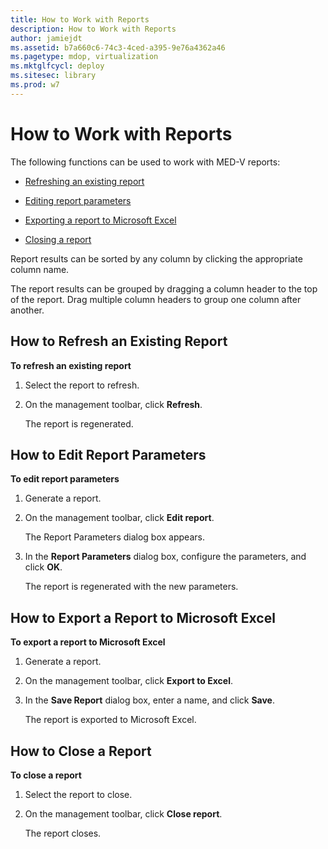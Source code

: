 ```yaml
---
title: How to Work with Reports
description: How to Work with Reports
author: jamiejdt
ms.assetid: b7a660c6-74c3-4ced-a395-9e76a4362a46
ms.pagetype: mdop, virtualization
ms.mktglfcycl: deploy
ms.sitesec: library
ms.prod: w7
---
```



# How to Work with Reports


The following functions can be used to work with MED-V reports:

-   [Refreshing an existing report](#bkmk-howtorefreshanexistingreport)

-   [Editing report parameters](#bkmk-howtoeditreportparameters)

-   [Exporting a report to Microsoft Excel](#bkmk-howtoexportareporttoexcel)

-   [Closing a report](#bkmk-howtocoseareport)

Report results can be sorted by any column by clicking the appropriate column name.

The report results can be grouped by dragging a column header to the top of the report. Drag multiple column headers to group one column after another.

## <a href="" id="bkmk-howtorefreshanexistingreport"></a>How to Refresh an Existing Report


**To refresh an existing report**

1.  Select the report to refresh.

2.  On the management toolbar, click **Refresh**.

    The report is regenerated.

## <a href="" id="bkmk-howtoeditreportparameters"></a>How to Edit Report Parameters


**To edit report parameters**

1.  Generate a report.

2.  On the management toolbar, click **Edit report**.

    The Report Parameters dialog box appears.

3.  In the **Report Parameters** dialog box, configure the parameters, and click **OK**.

    The report is regenerated with the new parameters.

## <a href="" id="bkmk-howtoexportareporttoexcel"></a>How to Export a Report to Microsoft Excel


**To export a report to Microsoft Excel**

1.  Generate a report.

2.  On the management toolbar, click **Export to Excel**.

3.  In the **Save Report** dialog box, enter a name, and click **Save**.

    The report is exported to Microsoft Excel.

## <a href="" id="bkmk-howtocoseareport"></a>How to Close a Report


**To close a report**

1.  Select the report to close.

2.  On the management toolbar, click **Close report**.

    The report closes.

 

 





